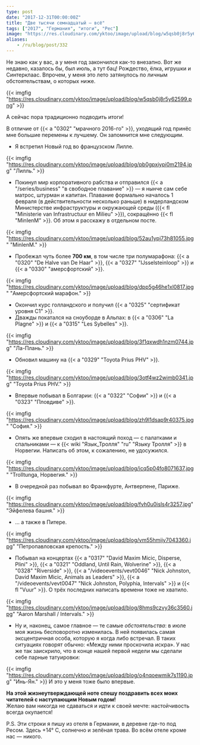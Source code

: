 ```yaml
---
type: post
date: "2017-12-31T00:00:00Z"
title: "Две тысячи семнадцатый — всё"
tags: ["2017", "Германия", "итоги", "Рес"]
image: "https://res.cloudinary.com/yktoo/image/upload/blog/w5qsb0j8r5y62599.png"
aliases:
    - /ru/blog/post/332
---
```


Не знаю как у вас, а у меня год закончился как-то внезапно. Вот же недавно, казалось бы, был июль, а тут бац! Рождество, ёлка, игрушки и Синтерклаас. Впрочем, у меня это лето затянулось по личным обстоятельствам, о которых ниже.

{{< imgfig "https://res.cloudinary.com/yktoo/image/upload/blog/w5qsb0j8r5y62599.png" >}}

А сейчас пора традиционно подводить итоги!

В отличие от {{< a "0302" "мрачного 2016-го" >}}, уходящий год принёс мне большие перемены к лучшему. Он запомнится мне следующим.

<!--more-->

* Я встретил Новый год во французском Лилле.

{{< imgfig "https://res.cloudinary.com/yktoo/image/upload/blog/pb0gpxiypi0m2194.jpg" "Лилль." >}}
* Покинул мир корпоративного рабства и отправился {{< a "/series/business" "в свободное плавание" >}} — я нынче сам себе матрос, штурман и капитан. Плавание формально началось 1 февраля (в действительности несколько раньше) в нидерландском Министерстве инфраструктуры и окружающей среды ({{< fl "Ministerie van Infrastructuur en Milieu" >}}), сокращённо {{< fl "MinIenM" >}}. Об этом я расскажу в отдельном посте.

{{< imgfig "https://res.cloudinary.com/yktoo/image/upload/blog/52au1ypj73h81055.jpg" "MinIenM." >}}
* Пробежал чуть более **700 км**, в том числе три полумарафона: {{< a "0320" "De Halve van De Haar" >}}, {{< a "0327" "IJsselsteinloop" >}} и {{< a "0330" "амерсфортский" >}}.

{{< imgfig "https://res.cloudinary.com/yktoo/image/upload/blog/dpp5g46he1xl0817.jpg" "Амерсфортский марафон." >}}
* Окончил курс голландского и получил {{< a "0325" "сертификат уровня С1" >}}.
* Дважды покатался на сноуборде в Альпах: в {{< a "0306" "La Plagne" >}} и {{< a "0315" "Les Sybelles" >}}.

{{< imgfig "https://res.cloudinary.com/yktoo/image/upload/blog/3f1qxwdh1nzm0744.jpg" "Ла-Плань." >}}
* Обновил машину на {{< a "0329" "Toyota Prius PHV" >}}.

{{< imgfig "https://res.cloudinary.com/yktoo/image/upload/blog/3otf4wz2wimb0341.jpg" "Toyota Prius PHV." >}}
* Впервые побывал в Болгарии: {{< a "0322" "Софии" >}} и {{< a "0323" "Пловдиве" >}}.

{{< imgfig "https://res.cloudinary.com/yktoo/image/upload/blog/zh9l1dsap9r40375.jpg" "София." >}}
* Опять же впервые сходил в настоящий поход — с палатками и спальниками — к {{< wiki "Язык_Тролля" "ru" "Языку Тролля" >}} в Норвегии. Написать об этом, к сожалению, не удосужился.

{{< imgfig "https://res.cloudinary.com/yktoo/image/upload/blog/icq5p04fo8071637.jpg" "Trolltunga, Норвегия." >}}
* В очередной раз побывал во Франкфурте, Антверпене, Париже.

{{< imgfig "https://res.cloudinary.com/yktoo/image/upload/blog/fvh0u0isls4r3257.jpg" "Эйфелева башня." >}}
* … а также в Питере.

{{< imgfig "https://res.cloudinary.com/yktoo/image/upload/blog/vm55hmijy7043360.jpg" "Петропавловская крепость." >}}
* Побывал на концертах {{< a "0317" "David Maxim Micic, Disperse, Plini" >}}, {{< a "0321" "Oddland, Until Rain, Wolverine" >}}, {{< a "0328" "Riverside" >}}, {{< a "/videoevents/vevt0046" "Nick Johnston, David Maxim Micic, Animals as Leaders" >}}, {{< a "/videoevents/vevt0047" "Nick Johnston, Polyphia, Intervals" >}} и {{< fl "Vuur" >}}. О трёх последних написать времени тоже не хватило.

{{< imgfig "https://res.cloudinary.com/yktoo/image/upload/blog/8hms9czvy36c3560.jpg" "Aaron Marshall / Intervals." >}}
* Ну и, наконец, самое главное — те самые *обстоятельства*: в июле моя жизнь бесповоротно изменилась. В ней появилась самая эксцентричная особа, которую я когда либо встречал. В таких ситуациях говорят обычно: «Между ними проскочила искра». У нас же так заискрило, что в конце нашей первой недели мы сделали себе парные татуировки:

{{< imgfig "https://res.cloudinary.com/yktoo/image/upload/blog/o4nqoewmik7s1190.jpg" "Инь-Ян." >}}
И это у меня тоже было впервые.

<p class="text-center">
    <b>На этой жизнеутверждающей ноте спешу поздравить всех моих читателей с наступающим Новым годом!</b><br>
    Желаю вам никогда не сдаваться и идти к своей мечте: настойчивость всегда окупается!
</p>

P.S. Эти строки я пишу из отеля в Германии, в деревне где-то под Ресом. Здесь +14° C, солнечно и зелёная трава. Во всём отеле кроме нас — никого.
